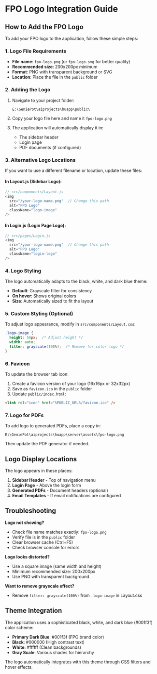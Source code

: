 # FPO Logo Integration Guide

## How to Add the FPO Logo

To add your FPO logo to the application, follow these simple steps:

### 1. Logo File Requirements

- **File name**: `fpo-logo.png` (or `fpo-logo.svg` for better quality)
- **Recommended size**: 200x200px minimum
- **Format**: PNG with transparent background or SVG
- **Location**: Place the file in the `public` folder

### 2. Adding the Logo

1. Navigate to your project folder:
   ```
   E:\GeniePot\aiprojects\huapp\public\
   ```

2. Copy your logo file here and name it `fpo-logo.png`

3. The application will automatically display it in:
   - The sidebar header
   - Login page
   - PDF documents (if configured)

### 3. Alternative Logo Locations

If you want to use a different filename or location, update these files:

#### In Layout.js (Sidebar Logo):
```javascript
// src/components/Layout.js
<img 
  src="/your-logo-name.png"  // Change this path
  alt="FPO Logo" 
  className="logo-image"
/>
```

#### In Login.js (Login Page Logo):
```javascript
// src/pages/Login.js
<img 
  src="/your-logo-name.png"  // Change this path
  alt="FPO Logo" 
  className="login-logo"
/>
```

### 4. Logo Styling

The logo automatically adapts to the black, white, and dark blue theme:

- **Default**: Grayscale filter for consistency
- **On hover**: Shows original colors
- **Size**: Automatically sized to fit the layout

### 5. Custom Styling (Optional)

To adjust logo appearance, modify in `src/components/Layout.css`:

```css
.logo-image {
  height: 56px;  /* Adjust height */
  width: auto;
  filter: grayscale(100%);  /* Remove for color logo */
}
```

### 6. Favicon

To update the browser tab icon:

1. Create a favicon version of your logo (16x16px or 32x32px)
2. Save as `favicon.ico` in the `public` folder
3. Update `public/index.html`:
```html
<link rel="icon" href="%PUBLIC_URL%/favicon.ico" />
```

### 7. Logo for PDFs

To add logo to generated PDFs, place a copy in:
```
E:\GeniePot\aiprojects\huapp\server\assets\fpo-logo.png
```

Then update the PDF generator if needed.

## Logo Display Locations

The logo appears in these places:
1. **Sidebar Header** - Top of navigation menu
2. **Login Page** - Above the login form
3. **Generated PDFs** - Document headers (optional)
4. **Email Templates** - If email notifications are configured

## Troubleshooting

**Logo not showing?**
- Check file name matches exactly: `fpo-logo.png`
- Verify file is in the `public` folder
- Clear browser cache (Ctrl+F5)
- Check browser console for errors

**Logo looks distorted?**
- Use a square image (same width and height)
- Minimum recommended size: 200x200px
- Use PNG with transparent background

**Want to remove grayscale effect?**
- Remove `filter: grayscale(100%)` from `.logo-image` in Layout.css

## Theme Integration

The application uses a sophisticated black, white, and dark blue (#001f3f) color scheme:

- **Primary Dark Blue**: #001f3f (FPO brand color)
- **Black**: #000000 (High contrast text)
- **White**: #ffffff (Clean backgrounds)
- **Gray Scale**: Various shades for hierarchy

The logo automatically integrates with this theme through CSS filters and hover effects.
